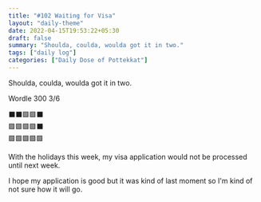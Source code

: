 ```yaml
---
title: "#102 Waiting for Visa"
layout: "daily-theme"
date: 2022-04-15T19:53:22+05:30
draft: false
summary: "Shoulda, coulda, woulda got it in two."
tags: ["daily log"]
categories: ["Daily Dose of Pottekkat"]
---
```


Shoulda, coulda, woulda got it in two.

Wordle 300 3/6

⬛⬛🟩🟩⬛\
🟩🟩🟩🟩⬛\
🟩🟩🟩🟩🟩

With the holidays this week, my visa application would not be processed until next week.

I hope my application is good but it was kind of last moment so I'm kind of not sure how it will go.
